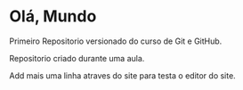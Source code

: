 # Olá, Mundo
 Primeiro Repositorio versionado do curso de Git e GitHub.

 Repositorio criado durante uma aula.

 Add mais uma linha atraves do site para testa o editor do site.
